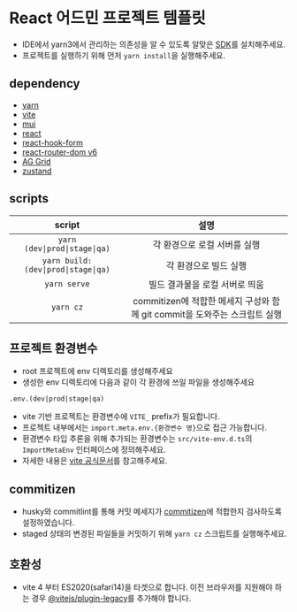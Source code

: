 # React 어드민 프로젝트 템플릿

- IDE에서 yarn3에서 관리하는 의존성을 알 수 있도록 알맞은 [SDK](https://yarnpkg.com/getting-started/editor-sdks#vscode)를 설치해주세요.
- 프로젝트를 실행하기 위해 먼저 `yarn install`을 실행해주세요.

## dependency

- [yarn](https://yarnpkg.com/)
- [vite](https://vitejs.dev/)
- [mui](https://mui.com/)
- [react](https://ko.reactjs.org/)
- [react-hook-form](https://react-hook-form.com/)
- [react-router-dom v6](https://reactrouter.com/)
- [AG Grid](https://www.ag-grid.com/)
- [zustand](https://zustand-demo.pmnd.rs/)

## scripts

|               script                |                                    설명                                    |
| :---------------------------------: | :------------------------------------------------------------------------: |
|    `yarn (dev\|prod\|stage\|qa)`    |                        각 환경으로 로컬 서버를 실행                        |
| `yarn build:(dev\|prod\|stage\|qa)` |                           각 환경으로 빌드 실행                            |
|            `yarn serve`             |                       빌드 결과물을 로컬 서버로 띄움                       |
|              `yarn cz`              | commitizen에 적합한 메세지 구성와 함께 git commit을 도와주는 스크립트 실행 |

## 프로젝트 환경변수

- root 프로젝트에 env 디렉토리를 생성해주세요
- 생성한 env 디렉토리에 다음과 같이 각 환경에 쓰일 파일을 생성해주세요

```
.env.(dev|prod|stage|qa)
```

- vite 기반 프로젝트는 환경변수에 `VITE_` prefix가 필요합니다.
- 프로젝트 내부에서는 `import.meta.env.{환경변수 명}`으로 접근 가능합니다.
- 환경변수 타입 추론을 위해 추가되는 환경변수는 `src/vite-env.d.ts`의 `ImportMetaEnv` 인터페이스에 정의해주세요.
- 자세한 내용은 [vite 공식문서](https://vitejs.dev/guide/env-and-mode.html)를 참고해주세요.

## commitizen

- husky와 commitlint를 통해 커밋 메세지가 [commitizen](https://www.conventionalcommits.org/ko/v1.0.0/)에 적합한지 검사하도록 설정하였습니다.
- staged 상태의 변경된 파일들을 커밋하기 위해 `yarn cz` 스크립트를 실행해주세요.

## 호환성

- vite 4 부터 ES2020(safari14)을 타겟으로 합니다. 이전 브라우저를 지원해야 하는 경우 [@vitejs/plugin-legacy](https://github.com/vitejs/vite/tree/main/packages/plugin-legacy)를 추가해야 합니다.
